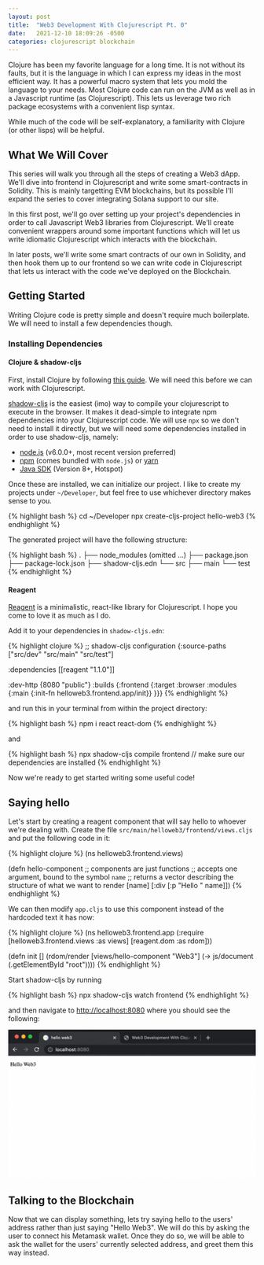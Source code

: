 ```yaml
---
layout: post
title:  "Web3 Development With Clojurescript Pt. 0"
date:   2021-12-10 18:09:26 -0500
categories: clojurescript blockchain 
---
```

Clojure has been my favorite language for a long time. It is not without its faults, but it is the language in which I can express my ideas in the most efficient way. It has a powerful macro system that lets you mold the language to your needs. Most Clojure code can run on the JVM as well as in a Javascript runtime (as Clojurescript). This lets us leverage two rich package ecosystems with a convenient lisp syntax.

While much of the code will be self-explanatory, a familiarity with Clojure (or other lisps) will be helpful.

## What We Will Cover

This series will walk you through all the steps of creating a Web3 dApp. We'll dive into frontend in Clojurescript and write some smart-contracts in Solidity. This is mainly targetting EVM blockchains, but its possible I'll expand the series to cover integrating Solana support to our site.

In this first post, we'll go over setting up your project's dependencies in order to call Javascript Web3 libraries from Clojurescript. We'll create convenient wrappers around some important functions which will let us write idiomatic Clojurescript which interacts with the blockchain.

In later posts, we'll write some smart contracts of our own in Solidity, and then hook them up to our frontend so we can write code in Clojurescript that lets us interact with the code we've deployed on the Blockchain.

## Getting Started

Writing Clojure code is pretty simple and doesn't require much boilerplate. We will need to install a few dependencies though. 

### Installing Dependencies

#### Clojure & shadow-cljs

First, install Clojure by following [this guide](https://clojure.org/guides/getting_started). We will need this before we can work with Clojurescript.

[shadow-cljs](https://github.com/thheller/shadow-cljs) is the easiest (imo) way to compile your clojurescript to execute in the browser. It makes it dead-simple to integrate npm dependencies into your Clojurescript code. We will use `npx` so we don't need to install it directly, but we will need some dependencies installed in order to use shadow-cljs, namely:

- [node.js](https://nodejs.org) (v6.0.0+, most recent version preferred)
- [npm](https://www.npmjs.com) (comes bundled with `node.js`) or [yarn](https://www.yarnpkg.com)
- [Java SDK](https://adoptopenjdk.net/) (Version 8+, Hotspot)

Once these are installed, we can initialize our project. I like to create my projects under `~/Developer`, but feel free to use whichever directory makes sense to you.

{% highlight bash %}
cd ~/Developer
npx create-cljs-project hello-web3
{% endhighlight %}

The generated project will have the following structure:


{% highlight bash %}
.
├── node_modules (omitted ...)
├── package.json
├── package-lock.json
├── shadow-cljs.edn
└── src
    ├── main
    └── test
{% endhighlight %}

#### Reagent

[Reagent](https://github.com/reagent-project/reagent) is a minimalistic, react-like library for Clojurescript. I hope you come to love it as much as I do.

Add it to your dependencies in `shadow-cljs.edn`:

{% highlight clojure %}
;; shadow-cljs configuration
{:source-paths
 ["src/dev"
  "src/main"
  "src/test"]

 :dependencies
 [[reagent "1.1.0"]]

 :dev-http {8080 "public"}
 :builds
 {:frontend
  {:target :browser
   :modules {:main {:init-fn helloweb3.frontend.app/init}}
   }}}
{% endhighlight %}

and run this in your terminal from within the project directory:

{% highlight bash %}
npm i react react-dom
{% endhighlight %}

and 

{% highlight bash %}
npx shadow-cljs compile frontend // make sure our dependencies are installed
{% endhighlight %}

Now we're ready to get started writing some useful code!

## Saying hello

Let's start by creating a reagent component that will say hello to whoever we're dealing with. Create the file `src/main/helloweb3/frontend/views.cljs` and put the following code in it:


{% highlight clojure %}
(ns helloweb3.frontend.views)

(defn hello-component ;; components are just functions
  ;; accepts one argument, bound to the symbol `name` 
  ;; returns a vector describing the structure of what we want to render
  [name] 
  [:div
   [:p "Hello " name]])
{% endhighlight %}

We can then modify `app.cljs` to use this component instead of the hardcoded text it has now:

{% highlight clojure %}
(ns helloweb3.frontend.app
  (:require
   [helloweb3.frontend.views :as views]
   [reagent.dom :as rdom]))

(defn init []
  (rdom/render [views/hello-component "Web3"]
               (-> js/document
                   (.getElementById "root"))))
{% endhighlight %}

Start shadow-cljs by running

{% highlight bash %}
npx shadow-cljs watch frontend
{% endhighlight %}

and then navigate to [http://localhost:8080](http://localhost:8080) where you should see the following:

![hello web3](/assets/site1.png)

## Talking to the Blockchain

Now that we can display something, lets try saying hello to the users' address rather than just saying "Hello Web3". We will do this by asking the user to connect his Metamask wallet. Once they do so, we will be able to ask the wallet for the users' currently selected address, and greet them this way instead.

